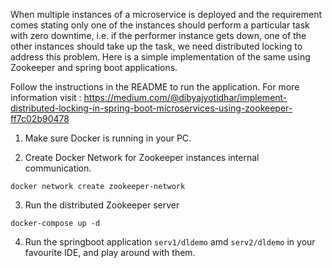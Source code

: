 When multiple instances of a microservice is deployed and the requirement comes stating only one of the instances should perform a particular task with zero downtime, i.e. if the performer instance gets down, one of the other instances should take up the task, we need distributed locking to address this problem. Here is a simple implementation of the same using Zookeeper and spring boot applications.

Follow the instructions in the README to run the application. For more information visit : https://medium.com/@dibyajyotidhar/implement-distributed-locking-in-spring-boot-microservices-using-zookeeper-ff7c02b90478

1. Make sure Docker is running in your PC.

2. Create Docker Network for Zookeeper instances internal communication.
```
docker network create zookeeper-network
```

3. Run the distributed Zookeeper server
```
docker-compose up -d
```

4. Run the springboot application `serv1/dldemo` amd `serv2/dldemo` in your favourite IDE, and play around with them.
